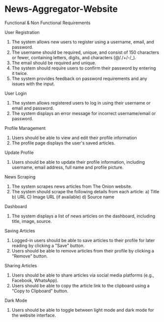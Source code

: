 # News-Aggregator-Website

Functional & Non Functional Requirements

User Registration
1) The system allows new users to register using a username, email, and password.
2) The username should be required, unique, and consist of 150 characters or fewer, containing letters, digits, and characters (@/./+/-/_).
3) The email should be required and unique.
4) The system should require users to confirm their password by entering it twice.
5) The system provides feedback on password requirements and any issues with the input.

User Login
1) The system allows registered users to log in using their username or email and password.
2) The system  displays an error message for incorrect username/email or password.
   
Profile Management
1) Users should be able to view and edit their profile information
2) The profile page displays the user's saved articles.
   
Update Profile
1) Users should be able to update their profile information, including username, email address, full name and profile picture.

News Scraping
1) The system scrapes news articles from The Onion website.
2) The system should scrape the following details from each article:
  a) Title
  b) URL
  C) Image URL (if available)
  d) Source name

Dashboard
1) The system displays a list of news articles on the dashboard, including title, image, source.
   
Saving Articles
1) Logged-in users should be able to save articles to their profile for later reading by clicking a "Save" button.
2) Users should be able to remove articles from their profile by clicking a "Remove" button.
   
Sharing Articles
1) Users should be able to share articles via social media platforms (e.g., Facebook, WhatsApp).
2) Users should be able to copy the article link to the clipboard using a "Copy to Clipboard" button.
   
Dark Mode
1) Users should be able to toggle between light mode and dark mode for the website interface.


